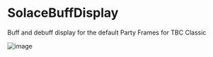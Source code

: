 # SolaceBuffDisplay
Buff and debuff display for the default Party Frames for TBC Classic

![image](https://github.com/user-attachments/assets/468f542d-46d1-46f2-b4ca-c5e7d5b93e1a)

